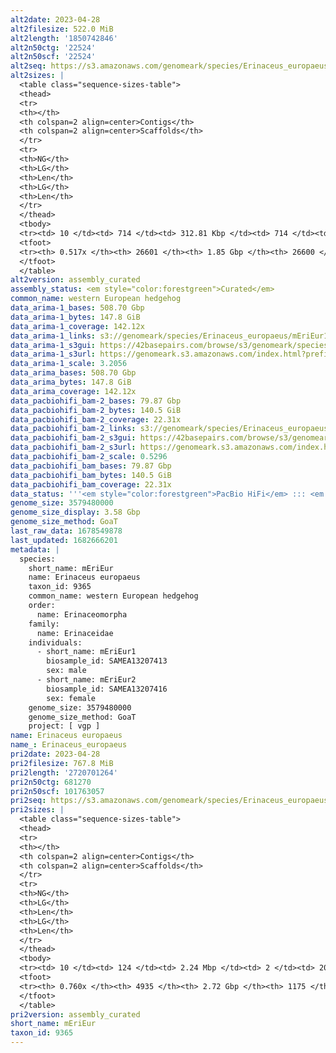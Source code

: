 ```yaml
---
alt2date: 2023-04-28
alt2filesize: 522.0 MiB
alt2length: '1850742846'
alt2n50ctg: '22524'
alt2n50scf: '22524'
alt2seq: https://s3.amazonaws.com/genomeark/species/Erinaceus_europaeus/mEriEur2/assembly_curated/mEriEur2.alt.cur.20230428.fasta.gz
alt2sizes: |
  <table class="sequence-sizes-table">
  <thead>
  <tr>
  <th></th>
  <th colspan=2 align=center>Contigs</th>
  <th colspan=2 align=center>Scaffolds</th>
  </tr>
  <tr>
  <th>NG</th>
  <th>LG</th>
  <th>Len</th>
  <th>LG</th>
  <th>Len</th>
  </tr>
  </thead>
  <tbody>
  <tr><td> 10 </td><td> 714 </td><td> 312.81 Kbp </td><td> 714 </td><td> 313.05 Kbp </td></tr><tr><td> 20 </td><td> 2348 </td><td> 164.31 Kbp </td><td> 2347 </td><td> 164.31 Kbp </td></tr><tr><td> 30 </td><td> 5325 </td><td> 89.48 Kbp </td><td> 5324 </td><td> 89.48 Kbp </td></tr><tr><td> 40 </td><td> 11317 </td><td> 40.89 Kbp </td><td> 11316 </td><td> 40.89 Kbp </td></tr><tr style="background-color:#cccccc;"><td> 50 </td><td> 23352 </td><td> 22.52 Kbp </td><td> 23351 </td><td> 22.52 Kbp </td></tr><tr><td> 60 </td><td> 0 </td><td>  </td><td> 0 </td><td>  </td></tr><tr><td> 70 </td><td> 0 </td><td>  </td><td> 0 </td><td>  </td></tr><tr><td> 80 </td><td> 0 </td><td>  </td><td> 0 </td><td>  </td></tr><tr><td> 90 </td><td> 0 </td><td>  </td><td> 0 </td><td>  </td></tr><tr><td> 100 </td><td> 0 </td><td>  </td><td> 0 </td><td>  </td></tr></tbody>
  <tfoot>
  <tr><th> 0.517x </th><th> 26601 </th><th> 1.85 Gbp </th><th> 26600 </th><th> 1.85 Gbp </th></tr>
  </tfoot>
  </table>
alt2version: assembly_curated
assembly_status: <em style="color:forestgreen">Curated</em>
common_name: western European hedgehog
data_arima-1_bases: 508.70 Gbp
data_arima-1_bytes: 147.8 GiB
data_arima-1_coverage: 142.12x
data_arima-1_links: s3://genomeark/species/Erinaceus_europaeus/mEriEur1/genomic_data/arima/<br>
data_arima-1_s3gui: https://42basepairs.com/browse/s3/genomeark/species/Erinaceus_europaeus/mEriEur1/genomic_data/arima/
data_arima-1_s3url: https://genomeark.s3.amazonaws.com/index.html?prefix=species/Erinaceus_europaeus/mEriEur1/genomic_data/arima/
data_arima-1_scale: 3.2056
data_arima_bases: 508.70 Gbp
data_arima_bytes: 147.8 GiB
data_arima_coverage: 142.12x
data_pacbiohifi_bam-2_bases: 79.87 Gbp
data_pacbiohifi_bam-2_bytes: 140.5 GiB
data_pacbiohifi_bam-2_coverage: 22.31x
data_pacbiohifi_bam-2_links: s3://genomeark/species/Erinaceus_europaeus/mEriEur2/genomic_data/pacbio_hifi/<br>
data_pacbiohifi_bam-2_s3gui: https://42basepairs.com/browse/s3/genomeark/species/Erinaceus_europaeus/mEriEur2/genomic_data/pacbio_hifi/
data_pacbiohifi_bam-2_s3url: https://genomeark.s3.amazonaws.com/index.html?prefix=species/Erinaceus_europaeus/mEriEur2/genomic_data/pacbio_hifi/
data_pacbiohifi_bam-2_scale: 0.5296
data_pacbiohifi_bam_bases: 79.87 Gbp
data_pacbiohifi_bam_bytes: 140.5 GiB
data_pacbiohifi_bam_coverage: 22.31x
data_status: '''<em style="color:forestgreen">PacBio HiFi</em> ::: <em style="color:forestgreen">Arima</em>'''
genome_size: 3579480000
genome_size_display: 3.58 Gbp
genome_size_method: GoaT
last_raw_data: 1678549878
last_updated: 1682666201
metadata: |
  species:
    short_name: mEriEur
    name: Erinaceus europaeus
    taxon_id: 9365
    common_name: western European hedgehog
    order:
      name: Erinaceomorpha
    family:
      name: Erinaceidae
    individuals:
      - short_name: mEriEur1
        biosample_id: SAMEA13207413
        sex: male
      - short_name: mEriEur2
        biosample_id: SAMEA13207416
        sex: female
    genome_size: 3579480000
    genome_size_method: GoaT
    project: [ vgp ]
name: Erinaceus europaeus
name_: Erinaceus_europaeus
pri2date: 2023-04-28
pri2filesize: 767.8 MiB
pri2length: '2720701264'
pri2n50ctg: 681270
pri2n50scf: 101763057
pri2seq: https://s3.amazonaws.com/genomeark/species/Erinaceus_europaeus/mEriEur2/assembly_curated/mEriEur2.pri.cur.20230428.fasta.gz
pri2sizes: |
  <table class="sequence-sizes-table">
  <thead>
  <tr>
  <th></th>
  <th colspan=2 align=center>Contigs</th>
  <th colspan=2 align=center>Scaffolds</th>
  </tr>
  <tr>
  <th>NG</th>
  <th>LG</th>
  <th>Len</th>
  <th>LG</th>
  <th>Len</th>
  </tr>
  </thead>
  <tbody>
  <tr><td> 10 </td><td> 124 </td><td> 2.24 Mbp </td><td> 2 </td><td> 204.40 Mbp </td></tr><tr><td> 20 </td><td> 313 </td><td> 1.63 Mbp </td><td> 4 </td><td> 154.22 Mbp </td></tr><tr><td> 30 </td><td> 562 </td><td> 1.26 Mbp </td><td> 7 </td><td> 128.54 Mbp </td></tr><tr><td> 40 </td><td> 891 </td><td> 0.94 Mbp </td><td> 10 </td><td> 125.53 Mbp </td></tr><tr style="background-color:#cccccc;"><td> 50 </td><td> 1342 </td><td style="background-color:#ff8888;"> 0.68 Mbp </td><td> 13 </td><td style="background-color:#88ff88;"> 101.76 Mbp </td></tr><tr><td> 60 </td><td> 1975 </td><td> 464.63 Kbp </td><td> 17 </td><td> 82.37 Mbp </td></tr><tr><td> 70 </td><td> 3019 </td><td> 240.18 Kbp </td><td> 21 </td><td> 58.52 Mbp </td></tr><tr><td> 80 </td><td> 0 </td><td>  </td><td> 0 </td><td>  </td></tr><tr><td> 90 </td><td> 0 </td><td>  </td><td> 0 </td><td>  </td></tr><tr><td> 100 </td><td> 0 </td><td>  </td><td> 0 </td><td>  </td></tr></tbody>
  <tfoot>
  <tr><th> 0.760x </th><th> 4935 </th><th> 2.72 Gbp </th><th> 1175 </th><th> 2.72 Gbp </th></tr>
  </tfoot>
  </table>
pri2version: assembly_curated
short_name: mEriEur
taxon_id: 9365
---
```

